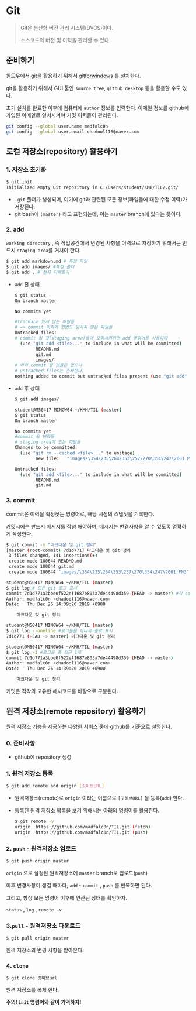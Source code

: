 # Git

> Git은 분산형 버전 관리 시스템(DVCS)이다.
>
> 소스코드의 버전 및 이력을 관리할 수 있다. 

## 준비하기

윈도우에서 git을 활용하기 위해서 [gitforwindows](https://gitforwindows.org/) 를 설치한다.

git을 활용하기 위해서 GUI 툴인 `source tree`, `github desktop` 등을 활용할 수도 있다.

초기 설치를 완료한 이후에 컴퓨터에 `author` 정보를 입력한다. 이메일 정보를 github에 가입된 이메일로 일치시켜야 커밋 이력들이 관리된다.

```bash
git config --global user.name madfalc0n
git config --global user.email chadool116@naver.com
```

## 로컬 저장소(repository) 활용하기

### 1. 저장소 초기화 

```bash
$ git init
Initialized empty Git repository in C:/Users/student/KMH/TIL/.git/
```

* `.git` 폴더가 생성되며, 여기에 git과 관련된 모든 정보(파일들에 대한 수정 이력)가 저장된다.
* git bash에 `(master)` 라고 표현되는데, 이는 `master`  branch에 있다는 뜻이다.

### 2. add

`working directory` , 즉 작업공간에서 변경된 사항을 이력으로 저장하기 위해서는 반드시 `staging area`를 거쳐야 한다.

```bash
$ git add markdown.md # 특정 파일
$ git add images/ #특정 폴더
$ git add . # 현재 디렉토리
```

* `add` 전 상태

  ```bash
  $ git status
  On branch master
  
  No commits yet
  
  #track되고 있지 않는 파일들
  # => commit 이력에 한번도 담기지 않은 파일들
  Untracked files: 
  # commit 될 것(staging area)들에 포함시키려면 add 명령어를 사용하라
    (use "git add <file>..." to include in what will be committed)
          READMD.md
          git.md
          images/
  # 아직 commit 될 것들은 없으나
  # untracked files는 존재한다.
  nothing added to commit but untracked files present (use "git add" to track)
  ```

* `add` 후 상태

  ```bash
  $ git add images/
  
  student@M50417 MINGW64 ~/KMH/TIL (master)
  $ git status
  On branch master
  
  No commits yet
  #commit 될 변화들
  # staging area에 있는 파일들
  Changes to be committed:
    (use "git rm --cached <file>..." to unstage)
          new file:   "images/\354\235\264\353\257\270\354\247\2001.PNG"
  
  Untracked files:
    (use "git add <file>..." to include in what will be committed)
          READMD.md
          git.md
  
  
  ```

### 3. commit

commit은 이력을 확정짓는 명령어로, 해당 시점의 스냅샷을 기록한다.

커밋시에는 반드시 메시지를 작성 해야하며, 메시지는 변경사항을 알 수 있도록 명확하게 작성한다.

```bash
$ git commit -m "마크다운 및 git 정리"
[master (root-commit) 7d1d771] 마크다운 및 git 정리
 3 files changed, 141 insertions(+)
 create mode 100644 READMD.md
 create mode 100644 git.md
 create mode 100644 "images/\354\235\264\353\257\270\354\247\2001.PNG"

student@M50417 MINGW64 ~/KMH/TIL (master)
$ git log # 모든 git 로그 표시
commit 7d1d771a3bbe0f522ef1687e803a7de44498d359 (HEAD -> master) #각 commit 시 고유한 해쉬값을 가지고 있다. 
Author: madfalc0n <chadool116@naver.com>
Date:   Thu Dec 26 14:39:20 2019 +0900

    마크다운 및 git 정리

student@M50417 MINGW64 ~/KMH/TIL (master)
$ git log --oneline #로그들을 하나의 줄로 표시
7d1d771 (HEAD -> master) 마크다운 및 git 정리

student@M50417 MINGW64 ~/KMH/TIL (master)
$ git log -1 #로그들 중 최근 1개
commit 7d1d771a3bbe0f522ef1687e803a7de44498d359 (HEAD -> master)
Author: madfalc0n <chadool116@naver.com>
Date:   Thu Dec 26 14:39:20 2019 +0900

    마크다운 및 git 정리
```

커밋은 각각의 고유한 해시코드를 바탕으로 구분된다.



## 원격 저장소(remote repository) 활용하기

원격 저장소 기능을 제공하는 다양한 서비스 중에 github를 기준으로 설명한다.

### 0. 준비사항

* github에 repository 생성

### 1. 원격 저장소 등록

```bash
$ git add remote add origin [깃허브URL]
```

* 원격저장소(remote)로 `origin` 이라는 이름으로 `[깃허브URL]` 을 등록(`add`) 한다.
* 등록된 원격 저장소 목록을 보기 위해서는 아래의 명령어를 활용한다.

    ```bash
    $ git remote -v
    origin  https://github.com/madfalc0n/TIL.git (fetch)
    origin  https://github.com/madfalc0n/TIL.git (push)
    ```

### 2. `push` - 원격저장소 업로드

```bash
$ git push origin master
```

`origin` 으로 설정된 원격저장소에 `master` branch로 업로드(`push`)

이후 변경사항이 생길 때마다, `add` - `commit` , `push` 를 반복하면 된다.

그리고, 항상 모든 명령어 이후에 연관된 상태를 확인하자.

`status` , `log` , `remote -v` 

### 3.`pull` - 원격저장소 다운로드

```bash
$ git pull origin master
```

원격 저장소의 변경 사항을 받아온다.

### 4. `clone` 

```bash
$ git clone 깃허브url
```

원격 저장소를 복제 한다.

**주의! `init` 명령어와 같이 기억하자!**